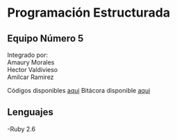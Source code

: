 # Programación Estructurada

## Equipo Número 5

Integrado por:   
Amaury Morales  
Hector Valdivieso  
Amilcar Ramirez   

Códigos disponibles [aqui](https://github.com/amaurymc/Equipo5-PE-UADY/tree/master/Ruby)
Bitácora disponible [aqui](https://github.com/amaurymc/Equipo5-PE-UADY/blob/master/Bitacora.md)

## Lenguajes

-Ruby 2.6
